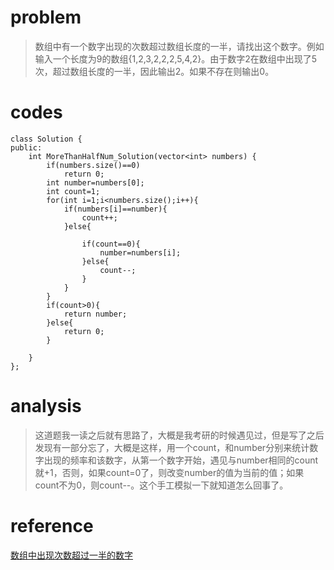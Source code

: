 # problem
>数组中有一个数字出现的次数超过数组长度的一半，请找出这个数字。例如输入一个长度为9的数组{1,2,3,2,2,2,5,4,2}。由于数字2在数组中出现了5次，超过数组长度的一半，因此输出2。如果不存在则输出0。
# codes
```
class Solution {
public:
    int MoreThanHalfNum_Solution(vector<int> numbers) {
        if(numbers.size()==0)
            return 0;
        int number=numbers[0];
        int count=1;
        for(int i=1;i<numbers.size();i++){
            if(numbers[i]==number){
                count++;
            }else{
                
                if(count==0){
                    number=numbers[i];
                }else{
                    count--;
                }
            }
        }
        if(count>0){
            return number;
        }else{
            return 0;
        }
    
    }
};

```

# analysis
>这道题我一读之后就有思路了，大概是我考研的时候遇见过，但是写了之后发现有一部分忘了，大概是这样，用一个count，和number分别来统计数字出现的频率和该数字，从第一个数字开始，遇见与number相同的count就+1，否则，如果count=0了，则改变number的值为当前的值；如果count不为0，则count--。这个手工模拟一下就知道怎么回事了。
# reference
[数组中出现次数超过一半的数字][1]

[1]: https://www.cnblogs.com/csxcode/p/3720696.html
